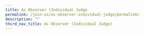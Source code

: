 ```yaml
---
title: As Observer (Individual Judge
permalink: /join-us/as-observer-individual-judge/permalink/
description: ""
third_nav_title: As Observer (Individual Judge)
---
```

